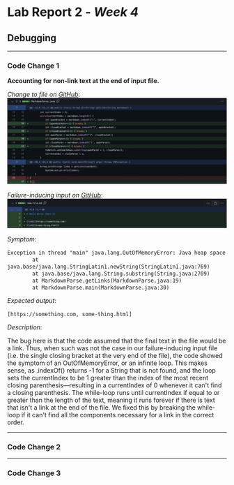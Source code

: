 # Lab Report 2 - _Week 4_
## Debugging

***

### **Code Change 1**

**Accounting for non-link text at the end of input file.**

*Change to file on [GitHub](https://github.com/Luke-Sheltraw/markdown-parser/commit/113da7e36253465dcd9df5ce7825d539a508e8b1)*:
[![screenshot of difference](images/codediff1.png)](https://github.com/Luke-Sheltraw/markdown-parser/commit/113da7e36253465dcd9df5ce7825d539a508e8b1)

*Failure-inducing input on [GitHub](https://github.com/Luke-Sheltraw/markdown-parser/commit/c0ec2021c551959d066001ce0e3a9c412b2c6604)*:
[![screenshot of failure-inducing file](images/failurefile1.png)](https://github.com/Luke-Sheltraw/markdown-parser/commit/c0ec2021c551959d066001ce0e3a9c412b2c6604)

*Symptom*:
```
Exception in thread "main" java.lang.OutOfMemoryError: Java heap space
        at java.base/java.lang.StringLatin1.newString(StringLatin1.java:769)
        at java.base/java.lang.String.substring(String.java:2709)
        at MarkdownParse.getLinks(MarkdownParse.java:19)
        at MarkdownParse.main(MarkdownParse.java:30)
```
*Expected output*:
```
[https://something.com, some-thing.html]
```

*Description*:

The bug here is that the code assumed that the final text in the file would be a link. Thus, when such was not the case in our failure-inducing input file (i.e. the single closing bracket at the very end of the file), the code showed the symptom of an OutOfMemoryError, or an infinite loop. This makes sense, as .indexOf() returns -1 for a String that is not found, and the loop sets the currentIndex to be 1 greater than the index of the most recent closing parenthesis—resulting in a currentIndex of 0 whenever it can't find a closing parenthesis. The while-loop runs until currentIndex if equal to or greater than the length of the text, meaning it runs forever if there is text that isn't a link at the end of the file. We fixed this by breaking the while-loop if it can't find all the components necessary for a link in the correct order.  

***

### **Code Change 2**

***

### **Code Change 3**
